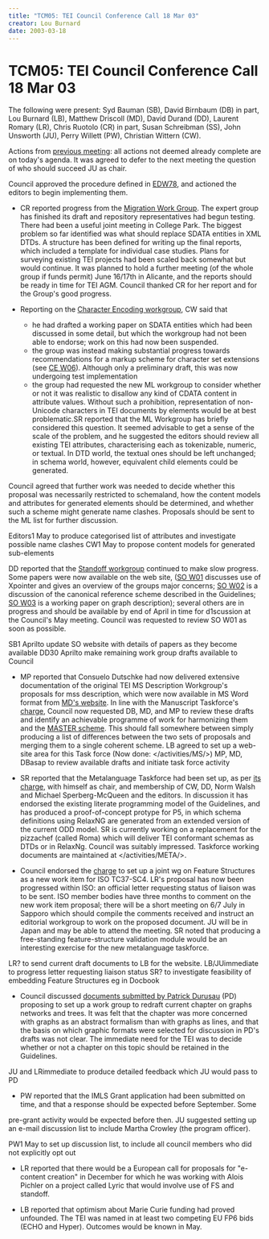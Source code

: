 ```yaml
---
title: "TCM05: TEI Council Conference Call 18 Mar 03"
creator: Lou Burnard
date: 2003-03-18
---
```

# TCM05: TEI Council Conference Call 18 Mar 03



The following were present: Syd Bauman (SB), David
 Birnbaum (DB) in part, Lou Burnard (LB), Matthew Driscoll (MD), David 
 Durand (DD), Laurent Romary (LR), Chris Ruotolo
 (CR) in part,
 Susan Schreibman (SS), John Unsworth (JU), Perry Willett (PW),
 Christian Wittern (CW).
 


Actions from [previous meeting](/activities/council/meetings/tcm04-tei-council-conference-call-21-jan-03/): all actions not deemed already complete are on today's
 agenda. It was agreed to defer to the next meeting the
 question of who should succeed JU as chair.
 
 Council approved the procedure defined in [EDW78](../Drafts/edw78.html), and
 actioned the editors to begin implementing them.
 * CR reported progress from the [Migration Work Group](/activities/MI/). The expert
 group has finished its draft and repository representatives had begun
 testing. There had been a useful joint meeting in College Park. The biggest
 problem so far identified was what should replace SDATA
 entities in XML DTDs. A structure has been defined for writing
 up the final reports, which included a template for
 individual case studies. Plans for surveying existing TEI 
 projects had been scaled back somewhat but would continue. It
 was planned to hold a further meeting (of the whole group if
 funds permit) June 16/17th in
 Alicante, and the reports should be ready in time for TEI
 AGM. Council thanked CR for her report and for the Group's
 good progress.

* Reporting on the [Character Encoding workgroup](/activities/CE/), CW said that
 


	+ he had drafted a working paper on SDATA entities which had
	 been discussed in some detail, but which the workgroup had not
	 been able to endorse; work on this had now been suspended.
	+ the group was instead making substantial progress towards
	 recommendations for a
	 markup scheme for character set extensions (see
	 [CE W06](https://www.tei-c.org/Vault/Workgroups/CE/cew06.html)). Although only a preliminary draft, this was now
	 undergoing test implementation
	+ the group had requested the new ML workgroup to consider whether
	 or not it was realistic to disallow any kind of CDATA content
	 in attribute values. Without such a prohibition,
	 representation of non\-Unicode characters in TEI documents by
	 elements would be at best problematic.SR reported that the ML Workgroup has briefly considered this
 question. It seemed advisable to get a sense of the scale of
 the problem, and he suggested the editors should review all
 existing TEI attributes, characterising each as tokenizable,
 numeric, or textual. In DTD world, the textual ones should be
 left unchanged; in schema world, however, equivalent child
 elements could be generated. 


Council agreed that further work was needed to decide whether this
 proposal was necessarily restricted to schemaland, how the
 content models and attributes for generated elements should
 be determined, and whether such a scheme might generate name
 clashes. Proposals should be sent to the ML list for further
 discussion. 
 
 Editors1 May to produce categorised
 list of attributes and investigate possible name clashes
CW1 May to propose content models for generated sub\-elements

DD reported that the [Standoff workgroup](/activities/SO) continued to make slow
 progress. Some papers were now available on the web
 site, ([SO W01](/activities/SO/sow01.html) discusses use of Xpointer and gives an overview of the groups
 major concerns; [SO W02](https://www.tei-c.org/Vault/Workgroups/SO/sow02.html) is a discussion of the
 canonical reference scheme described in the Guidelines;
 [SO W03](/activities/SO/sow03.html) is a working paper on graph description); several
 others are in progress and should be available by end of
 April in time for d1scussion at the Council's May meeting. 
 Council was requested to review SO W01 as soon
 as possible.
 
 SB1 Aprilto update SO website with details of papers
 as they become available
DD30 Aprilto make remaining work group drafts available to
 Council
* MP reported that Consuelo Dutschke had now delivered
 extensive documentation of the original TEI MS Description Workgroup's proposals for
 mss
 description, which were now available in MS Word format
 from [MD's
 website](http://www.merrilee.org/tei-mss/). In line with the Manuscript Taskforce's [charge](https://www.tei-c.org/Activities/Council/Working/tcw04.xml), Council now
 requested DB, MD, and MP to review these drafts and identify
 an achievable programme of work for harmonizing them and 
 the [MASTER
 scheme](../../Master/Reference/). This should fall somewhere
 between simply producing a list of differences
 between the two sets of proposals and merging them to a
 single coherent scheme. LB agreed to set
 up a web\-site area for this Task force (Now done: </activities/MS/>) 
 MP, MD,
 DBasap to review available drafts and
 initiate task force activity

* SR reported that the Metalanguage Taskforce had been set up, as
 per [its charge](https://www.tei-c.org/Activities/Council/Working/tcw03.xml), with
 himself as chair, and membership of CW, DD,
 Norm Walsh and Michael Sperberg\-McQueen and the
 editors. In
 discussion it has endorsed the existing 
 literate
 programming model of the Guidelines, and has 
 produced a proof\-of\-concept protype for P5, in which schema definitions using 
 RelaxNG are generated from an extended version of the
 current ODD model. SR is currently working on a replacement
 for the pizzachef (called Roma) which will deliver TEI
 conformant schemas as DTDs or in RelaxNg. Council was
 suitably impressed. Taskforce working documents are
 maintained at </activities/META/>.

* Council endorsed the [charge](https://www.tei-c.org/Activities/Council/Working/tcw01.xml) to set up a joint wg on
 Feature Structures as a new work item for ISO TC37\-SC4\. LR's proposal
 has now been progressed within ISO: an official letter requesting
 status of liaison was to be sent. ISO member bodies have
 three months to comment on the new work item proposal;
 there will be a short meeting on 6/7 July in Sapporo which
 should compile the comments received and instruct an
 editorial workgroup to work on the proposed document. JU will
 be in Japan and may be able to attend the meeting. SR noted
 that producing a free\-standing feature\-structure validation
 module would be an interesting exercise for the new
 metalanguage taskforce.
 
 LR? to send current draft documents to LB
 for the website.
LB/JUimmediate to progress letter requesting liaison
 status
SR? to investigate feasibility of embedding
 Feature Structures eg in Docbook

* Council discussed [documents submitted by Patrick Durusau](/activities/GD/) (PD)
 proposing to set up a work group to redraft current chapter
 on graphs networks and trees. It was felt that the chapter was
 more concerned with
 graphs as an abstract formalism than with
 graphs as lines, and that the basis on which graphic formats were
 selected for discussion in PD's drafts was not clear. The immediate need for
 the TEI was to decide whether or not a chapter on this topic
 should be retained in the Guidelines.
 
 JU and LRimmediate to produce detailed feedback which JU would
 pass to PD

* PW reported that the IMLS Grant application had been submitted on time, and
 that a response should be expected before September. Some
 
 pre\-grant activity would be expected
 before then. JU suggested setting up an e\-mail discussion list
 to include
 Martha Crowley (the program officer). 
 
 PW1 May to set up discussion list, to include all council
 members who did not explicitly opt out

* LR reported that there would be a European call for
 proposals for "e\-content creation" in December for which he was
 working with Alois Pichler on a project called Lyric that
 would involve use of FS and standoff.

* LB reported that optimism about Marie Curie funding had
 proved unfounded. The TEI was named in at least two competing
 EU FP6 bids (ECHO and Hyper). Outcomes would be known in May.






